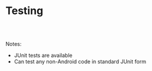 # Testing

<pre>
<code class="kotlin" data-trim data-noescape data-line-numbers=""><script type="text/template">
@Test
fun `Test nextPlayer() via pass() function`() {
    val currentPlayer = testPlayers.first { 
        it.playerName == "Emily"
    }
    val nextPlayer = testPlayers.first {
        it.playerName == "Hazel"
    }

    checkNextPlayer(currentPlayer, nextPlayer)
}

this.testPlayers = listOf(
    Player("Michael", true),
    Player("Emily", true),
    Player("Hazel", true),
    Player("Riverboat Ron", false, selectedAI = AI.basicAI[5])
)
</script></code>
</pre>

Notes:
* JUnit tests are available
* Can test any non-Android code in standard JUnit form